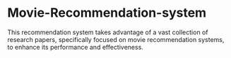 # Movie-Recommendation-system
This recommendation system takes advantage of a vast collection of research papers, specifically focused on movie recommendation systems, to enhance its performance and effectiveness.
